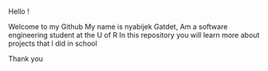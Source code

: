 Hello !

Welcome to my Github
My name is nyabijek Gatdet, Am a software engineering student at the U of R
In this repository you will learn more about projects that l did in school

Thank you
